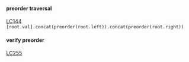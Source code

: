 #### preorder traversal 
[LC144](https://leetcode.com/problems/binary-tree-preorder-traversal/)
```[root.val].concat(preorder(root.left)).concat(preorder(root.right))```

#### verify preorder
[LC255](https://leetcode.com/problems/verify-preorder-sequence-in-binary-search-tree/)

